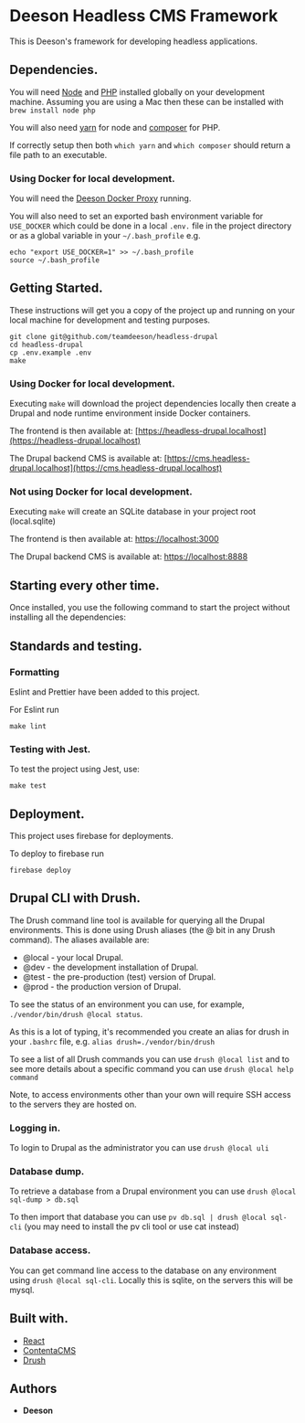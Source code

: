 # Deeson Headless CMS Framework

This is Deeson's framework for developing headless applications.

## Dependencies.

You will need [Node](https://nodejs.org) and [PHP](https://php.net) installed globally on your development machine. Assuming you are using a Mac then these can be installed with `brew install node php`

You will also need [yarn](https://yarnpkg.com/lang/en/) for node and [composer](https://getcomposer.org/) for PHP.

If correctly setup then both `which yarn` and `which composer` should return a file path to an executable.

### Using Docker for local development.

You will need the [Deeson Docker Proxy](https://github.com/teamdeeson/docker-proxy) running.

You will also need to set an exported bash environment variable for `USE_DOCKER` which could be done in a local `.env.` file in the project directory or as a global variable in your `~/.bash_profile`  e.g.

```
echo "export USE_DOCKER=1" >> ~/.bash_profile
source ~/.bash_profile
```

## Getting Started.

These instructions will get you a copy of the project up and running on your local machine for development and testing purposes.

```
git clone git@github.com/teamdeeson/headless-drupal
cd headless-drupal
cp .env.example .env
make
```

### Using Docker for local development.

Executing `make` will download the project dependencies locally then create a Drupal and node runtime environment inside Docker containers.

The frontend is then available at: [https://headless-drupal.localhost](https://headless-drupal.localhost)

The Drupal backend CMS is available at: [https://cms.headless-drupal.localhost](https://cms.headless-drupal.localhost)

### Not using Docker for local development.

Executing `make` will create an SQLite database in your project root (local.sqlite)

The frontend is then available at: [https://localhost:3000](https://localhost:3000)

The Drupal backend CMS is available at: [https://localhost:8888](https://localhost:8888)

## Starting every other time.

Once installed, you use the following command to start the project without installing all the dependencies:

## Standards and testing.

### Formatting

Eslint and Prettier have been added to this project.

For Eslint run

```
make lint
```

### Testing with Jest.

To test the project using Jest, use:

```
make test
```

## Deployment.

This project uses firebase for deployments.

To deploy to firebase run

```
firebase deploy
```

## Drupal CLI with Drush.

The Drush command line tool is available for querying all the Drupal environments.  This is done using Drush aliases (the @ bit in any Drush command).  The aliases available are:

* @local - your local Drupal.
* @dev - the development installation of Drupal.
* @test - the pre-production (test) version of Drupal.
* @prod - the production version of Drupal.

To see the status of an environment you can use, for example, `./vendor/bin/drush @local status`.

As this is a lot of typing, it's recommended you create an alias for drush in your `.bashrc` file, e.g. `alias drush=./vendor/bin/drush`

To see a list of all Drush commands you can use `drush @local list` and to see more details about a specific command you can use `drush @local help command`

Note, to access environments other than your own will require SSH access to the servers they are hosted on.

### Logging in.

To login to Drupal as the administrator you can use `drush @local uli`

### Database dump.

To retrieve a database from a Drupal environment you can use `drush @local sql-dump > db.sql`

To then import that database you can use `pv db.sql | drush @local sql-cli` (you may need to install the pv cli tool or use cat instead)

### Database access.

You can get command line access to the database on any environment using `drush @local sql-cli`. Locally this is sqlite, on the servers this will be mysql.

## Built with.

- [React](https://reactjs.org/)
- [ContentaCMS](https://www.contentacms.org/)
- [Drush](https://docs.drush.org/en/9.x/)

## Authors

- **Deeson**
